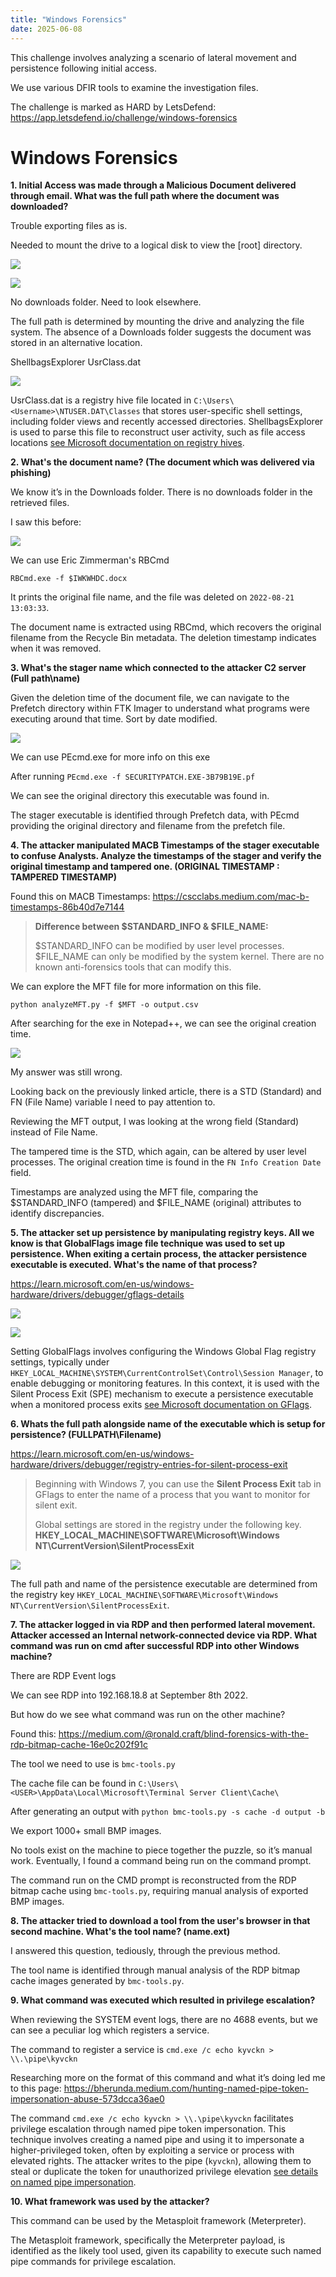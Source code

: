 ```yaml
---
title: "Windows Forensics"
date: 2025-06-08
---
```


This challenge involves analyzing a scenario of lateral movement and persistence following initial access.

We use various DFIR tools to examine the investigation files.

The challenge is marked as HARD by LetsDefend: https://app.letsdefend.io/challenge/windows-forensics

# Windows Forensics

**1. Initial Access was made through a Malicious Document delivered through email. What was the full path where the document was downloaded?**

Trouble exporting files as is.

Needed to mount the drive to a logical disk to view the [root] directory.

![](images/1.png)

![](images/2.png)

No downloads folder. Need to look elsewhere.

The full path is determined by mounting the drive and analyzing the file system. The absence of a Downloads folder suggests the document was stored in an alternative location.

ShellbagsExplorer UsrClass.dat

![](images/3.png)

UsrClass.dat is a registry hive file located in `C:\Users\<Username>\NTUSER.DAT\Classes` that stores user-specific shell settings, including folder views and recently accessed directories. ShellbagsExplorer is used to parse this file to reconstruct user activity, such as file access locations [see Microsoft documentation on registry hives](https://docs.microsoft.com/en-us/windows/win32/sysinfo/registry-hives).

**2. What's the document name? (The document which was delivered via phishing)**

We know it’s in the Downloads folder. There is no downloads folder in the retrieved files.

I saw this before:

![](images/4.png)

We can use Eric Zimmerman's RBCmd

`RBCmd.exe -f $IWKWHDC.docx`

It prints the original file name, and the file was deleted on `2022-08-21 13:03:33`.

The document name is extracted using RBCmd, which recovers the original filename from the Recycle Bin metadata. The deletion timestamp indicates when it was removed.

**3. What's the stager name which connected to the attacker C2 server (Full path\name)**

Given the deletion time of the document file, we can navigate to the Prefetch directory within FTK Imager to understand what programs were executing around that time. Sort by date modified.

![](images/5.png)

We can use PEcmd.exe for more info on this exe

After running `PEcmd.exe -f SECURITYPATCH.EXE-3B79B19E.pf`

We can see the original directory this executable was found in.

The stager executable is identified through Prefetch data, with PEcmd providing the original directory and filename from the prefetch file.

**4. The attacker manipulated MACB Timestamps of the stager executable to confuse Analysts. Analyze the timestamps of the stager and verify the original timestamp and tampered one. (ORIGINAL TIMESTAMP : TAMPERED TIMESTAMP)**

Found this on MACB Timestamps: https://cscclabs.medium.com/mac-b-timestamps-86b40d7e7144

> **Difference between $STANDARD_INFO & $FILE_NAME:**
> 
> $STANDARD_INFO can be modified by user level processes.
> $FILE_NAME can only be modified by the system kernel. There are no known anti-forensics tools that can modify this.

We can explore the MFT file for more information on this file.

`python analyzeMFT.py -f $MFT -o output.csv`

After searching for the exe in Notepad++, we can see the original creation time.

![](images/6.png)

My answer was still wrong.

Looking back on the previously linked article, there is a STD (Standard) and FN (File Name) variable I need to pay attention to.

Reviewing the MFT output, I was looking at the wrong field (Standard) instead of File Name.

The tampered time is the STD, which again, can be altered by user level processes. The original creation time is found in the `FN Info Creation Date` field.

Timestamps are analyzed using the MFT file, comparing the $STANDARD_INFO (tampered) and $FILE_NAME (original) attributes to identify discrepancies.

**5. The attacker set up persistence by manipulating registry keys. All we know is that GlobalFlags image file technique was used to set up persistence. When exiting a certain process, the attacker persistence executable is executed. What's the name of that process?**

https://learn.microsoft.com/en-us/windows-hardware/drivers/debugger/gflags-details

![](images/7.png)

![](images/8.png)

Setting GlobalFlags involves configuring the Windows Global Flag registry settings, typically under `HKEY_LOCAL_MACHINE\SYSTEM\CurrentControlSet\Control\Session Manager`, to enable debugging or monitoring features. In this context, it is used with the Silent Process Exit (SPE) mechanism to execute a persistence executable when a monitored process exits [see Microsoft documentation on GFlags](https://docs.microsoft.com/en-us/windows-hardware/drivers/debugger/gflags).

**6. Whats the full path alongside name of the executable which is setup for persistence? (FULLPATH\Filename)**

https://learn.microsoft.com/en-us/windows-hardware/drivers/debugger/registry-entries-for-silent-process-exit

> Beginning with Windows 7, you can use the **Silent Process Exit** tab in GFlags to enter the name of a process that you want to monitor for silent exit.
> 
> Global settings are stored in the registry under the following key.
> **HKEY_LOCAL_MACHINE\SOFTWARE\Microsoft\Windows NT\CurrentVersion\SilentProcessExit**

![](images/9.png)

The full path and name of the persistence executable are determined from the registry key `HKEY_LOCAL_MACHINE\SOFTWARE\Microsoft\Windows NT\CurrentVersion\SilentProcessExit`.

**7. The attacker logged in via RDP and then performed lateral movement. Attacker accessed an Internal network-connected device via RDP. What command was run on cmd after successful RDP into other Windows machine?**

There are RDP Event logs

We can see RDP into 192.168.18.8 at September 8th 2022.

But how do we see what command was run on the other machine?

Found this: https://medium.com/@ronald.craft/blind-forensics-with-the-rdp-bitmap-cache-16e0c202f91c

The tool we need to use is `bmc-tools.py`

The cache file can be found in `C:\Users\<USER>\AppData\Local\Microsoft\Terminal Server Client\Cache\`

After generating an output with `python bmc-tools.py -s cache -d output -b`

We export 1000+ small BMP images.

No tools exist on the machine to piece together the puzzle, so it’s manual work. Eventually, I found a command being run on the command prompt.

The command run on the CMD prompt is reconstructed from the RDP bitmap cache using `bmc-tools.py`, requiring manual analysis of exported BMP images.

**8. The attacker tried to download a tool from the user's browser in that second machine. What's the tool name? (name.ext)**

I answered this question, tediously, through the previous method.

The tool name is identified through manual analysis of the RDP bitmap cache images generated by `bmc-tools.py`.

**9. What command was executed which resulted in privilege escalation?**

When reviewing the SYSTEM event logs, there are no 4688 events, but we can see a peculiar log which registers a service.

The command to register a service is `cmd.exe /c echo kyvckn > \\.\pipe\kyvckn`

Researching more on the format of this command and what it’s doing led me to this page: https://bherunda.medium.com/hunting-named-pipe-token-impersonation-abuse-573dcca36ae0

The command `cmd.exe /c echo kyvckn > \\.\pipe\kyvckn` facilitates privilege escalation through named pipe token impersonation. This technique involves creating a named pipe and using it to impersonate a higher-privileged token, often by exploiting a service or process with elevated rights. The attacker writes to the pipe (`kyvckn`), allowing them to steal or duplicate the token for unauthorized privilege elevation [see details on named pipe impersonation](https://docs.microsoft.com/en-us/windows/win32/ipc/named-pipes).

**10. What framework was used by the attacker?**

This command can be used by the Metasploit framework (Meterpreter).

The Metasploit framework, specifically the Meterpreter payload, is identified as the likely tool used, given its capability to execute such named pipe commands for privilege escalation.
